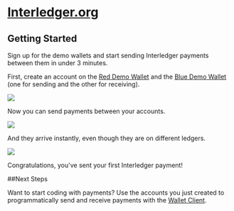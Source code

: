 # [Interledger.org](www.interledger.org)

## Getting Started
Sign up for the demo wallets and start sending Interledger payments between them in under 3 minutes.

First, create an account on the [Red Demo Wallet](https://red.ilpdemo.org/) and the [Blue Demo Wallet](https://blue.ilpdemo.org/) (one for sending and the other for receiving).

![](https://interledger.org/assets/demo_register.png)

Now you can send payments between your accounts.

![](https://interledger.org/assets/demo_send.png)

And they arrive instantly, even though they are on different ledgers.

![](https://interledger.org/assets/demo_receive.png)

Congratulations, you've sent your first Interledger payment!

##Next Steps

Want to start coding with payments? Use the accounts you just created to programmatically send and receive payments with the [Wallet Client](https://github.com/interledger/five-bells-wallet-client).


